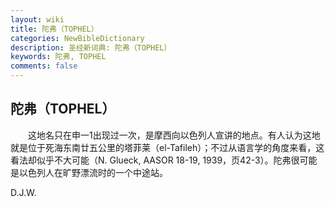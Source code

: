 ```yaml
---
layout: wiki
title: 陀弗（TOPHEL）
categories: NewBibleDictionary
description: 圣经新词典: 陀弗（TOPHEL）
keywords: 陀弗, TOPHEL
comments: false
---
```


## 陀弗（TOPHEL）

　　这地名只在申一1出现过一次，是摩西向以色列人宣讲的地点。有人认为这地就是位于死海东南廿五公里的塔菲莱（el-Tafileh）；不过从语言学的角度来看，这看法却似乎不大可能（N. Glueck, AASOR 18-19, 1939，页42-3）。陀弗很可能是以色列人在旷野漂流时的一个中途站。

D.J.W.









